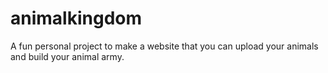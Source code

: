 # animalkingdom
A fun personal project to make a website that you can upload your animals and build your animal army.
